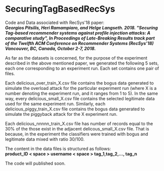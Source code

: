 # SecuringTagBasedRecSys
<p>
Code and Data associated with RecSys'18 paper:
<br>
<i>
<b>
Georgios Pitsilis, Heri Ramampiaro, and Helge Langseth. 2018. "Securing Tag-based recommender systems against profile injection attacks: A comparative study", In Proceedings of Late-Breaking Results track part of the Twelfth ACM Conference on Recommender Systems (RecSys’18) Vancouver, BC, Canada, October 2-7, 2018.
</b>
</i>
</p>

<p>
As far as the datasets is concerned, for the purpose of the experiment described in the above mentioned paper, we generated the following 5 sets, each one corresponding to an experiment run. Each set contains one pair of files.
</p>

Each delicious_over_train_X.csv file contains the bogus data generated to simulate the overload attack for the particular experiment run (where X is a number denoting the experiment run, and it ranges from 1 to 5). In the same way, every delicious_small_X.csv file contains the selected legitimate data used for the same experiment run.
Similarly, each delicious_piggy_train_X.csv file contains the bogus data generated to simulate the piggyback attack for the X experiment run.

Each delicious_nnnnn_train_X.csv file has number of records equal to the 30% of the those exist in the adjacent delicous_small_X.csv file. That is because, in the experiment the classifiers were trained with bogus and  legitimate data mixed with ratio 30/100.

<p>
The content in the data files is structured as follows:
<br>
<b>
product_ID &lt space &gt username &lt space &gt tag_1,tag_2,..., tag_n
</b>
</p>

The code will published soon.
